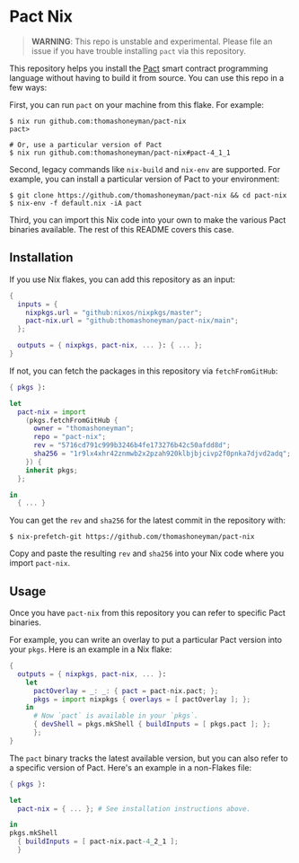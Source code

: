 # Pact Nix

> **WARNING**: This repo is unstable and experimental. Please file an issue if you have trouble installing `pact` via this repository.

This repository helps you install the [Pact](https://github.com/kadena-io/pact) smart contract programming language without having to build it from source. You can use this repo in a few ways:

First, you can run `pact` on your machine from this flake. For example:

```console
$ nix run github.com:thomashoneyman/pact-nix
pact>

# Or, use a particular version of Pact
$ nix run github.com:thomashoneyman/pact-nix#pact-4_1_1
```

Second, legacy commands like `nix-build` and `nix-env` are supported. For example, you can install a particular version of Pact to your environment:

```console
$ git clone https://github.com/thomashoneyman/pact-nix && cd pact-nix
$ nix-env -f default.nix -iA pact
```

Third, you can import this Nix code into your own to make the various Pact binaries available. The rest of this README covers this case.

## Installation

If you use Nix flakes, you can add this repository as an input:

```nix
{
  inputs = {
    nixpkgs.url = "github:nixos/nixpkgs/master";
    pact-nix.url = "github:thomashoneyman/pact-nix/main";
  };

  outputs = { nixpkgs, pact-nix, ... }: { ... };
}
```

If not, you can fetch the packages in this repository via `fetchFromGitHub`:

```nix
{ pkgs }:

let
  pact-nix = import
    (pkgs.fetchFromGitHub {
      owner = "thomashoneyman";
      repo = "pact-nix";
      rev = "5716cd791c999b3246b4fe173276b42c50afdd8d";
      sha256 = "1r9lx4xhr42znmwb2x2pzah920klbjbjcivp2f0pnka7djvd2adq";
    }) {
    inherit pkgs;
  };

in
  { ... }
```

You can get the `rev` and `sha256` for the latest commit in the repository with:

```console
$ nix-prefetch-git https://github.com/thomashoneyman/pact-nix
```

Copy and paste the resulting `rev` and `sha256` into your Nix code where you import `pact-nix`.

## Usage

Once you have `pact-nix` from this repository you can refer to specific Pact binaries.

For example, you can write an overlay to put a particular Pact version into your `pkgs`. Here is an example in a Nix flake:

```nix
{
  outputs = { nixpkgs, pact-nix, ... }:
    let
      pactOverlay = _: _: { pact = pact-nix.pact; };
      pkgs = import nixpkgs { overlays = [ pactOverlay ]; };
    in
      # Now `pact` is available in your `pkgs`.
      { devShell = pkgs.mkShell { buildInputs = [ pkgs.pact ]; };
      };
}
```

The `pact` binary tracks the latest available version, but you can also refer to a specific version of Pact. Here's an example in a non-Flakes file:

```nix
{ pkgs }:

let
  pact-nix = { ... }; # See installation instructions above.

in
pkgs.mkShell
  { buildInputs = [ pact-nix.pact-4_2_1 ];
  }
```

